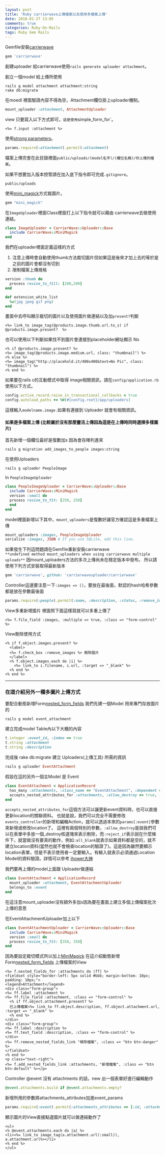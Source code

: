 ```yaml
---
layout: post
title: 'Ruby carrierwave上傳檔案以及使用多檔案上傳'
date: 2018-01-27 13:05
comments: true
categories: Ruby-On-Rails
tags: Ruby Gem Rails
---
```

Gemfile安裝[carrierwave](https://github.com/carrierwaveuploader/carrierwave)
```rb
gem 'carrierwave'
```
創建uploader 給carrierwave使用`rails generate uploader attachment`。

創立一個model 給上傳所使用
```
rails g model attachment attachment:string
rake db:migrate
```
在moedl 裡面驗證內容不得為空，Attachment欄位掛上uploader機制。
```rb
mount_uploader :attachment, AttachmentUploader
```
view 只要寫入以下方式即可，`這是使用`simple_form_for`。
```erb
<%= f.input :attachment %>
```
使用[strong parameters](https://edgeguides.rubyonrails.org/action_controller_overview.html#strong-parameters)。
```rb
params.require(:attachment).permit(:attachment)
```
檔案上傳完會在此目錄裡面`public/uploads/(model名字)/(欄位名稱)/你上傳的檔案`。

如果不想要加入版本控管請在加入底下指令即可完成`.gitignore`。
```
public/uploads
```
使用[mini_magick](https://github.com/minimagick/minimagick)方式裁圖片。
```rb
gem "mini_magick"
```
在`ImageUploader`裡面Class裡面打上以下指令就可以藉由 carrierwave去做使用連結。
```rb
class ImageUploader < CarrierWave::Uploader::Base
  include CarrierWave::MiniMagick
end
```
我們在uploader裡面定義這樣的方式
1. 注意上傳時會自動使用thumb方法裁切圖片但如果這是後來才加上去的等於是之前的圖片會都沒有切到
2. 限制檔案上傳規格

```rb
version :thumb do
  process resize_to_fill: [200,200]
end

def extension_white_list
  %w(jpg jpeg gif png)
end
```
畫面中去呼叫顯示裁切的圖片以及使用圖片做連結以及加`present?`判斷
```erb
<%= link_to image_tag(@products.image.thumb.url.to_s) if @products.image.present?  %>
```
也可以使用以下判斷如果找不到圖片會連接到placeholder網址顯示 No
```erb
<% if @products.image.present? %>
<%= image_tag(@products.image.medium.url, class: "thumbnail") %>
<% else %>
<%= image_tag("http://placehold.it/400x400&text=No Pic", class: "thumbnail") %>
<% end %>
```
如果要在rails c的互動模式中取得 image相關資訊，請在`config/application.rb`使用以下方式。
```rb
config.active_record.raise_in_transactional_callbacks = true
config.autoload_paths += %W(#{config.root}/app/uploaders)
```
這樣輸入`modelname.image.`如果有連接到 Uploader 就會有相關資訊。
#### 如果是多檔案上傳 (比較屬於沒有那麼靈活上傳因為這是在上傳時同時選擇多樣圖片)
首先新增一個欄位最好是復數加s 因為會存陣列進來
```
rails g migration add_images_to_people images:string
```
在使用Uploaders
```
rails g uploader PeopleImage
```
In `PeopleImageUploader`
```rb
class PeopleImageUploader < CarrierWave::Uploader::Base
  include CarrierWave::MiniMagick
  version :small do
  process resize_to_fit: [250, 250]
  end
end
```
model裡面新增以下其中，`mount_uploaders`是復數好讓官方確認這是多重檔案上傳
```rb
mount_uploaders :images, PeopleImageUploader
serialize :images, JSON # If you use SQLite, add this line.
```
如果發生下列這問題請在Gemfile重新安裝carrierwave<br>
`**undefined method mount_uploaders when using carrierwave multiple uploads**`
因mount_uploaders方法的多次上傳尚未在穩定版本中發布。
所以請使用下列方式安裝取得最新版本
```rb
gem 'carrierwave', github: 'carrierwaveuploader/carrierwave'
```
Controller這邊要注意一下`:images => []`，要放在最後面，默認的hash哈希參數都是放在參數最後面
```rb
params.require(:people).permit(:name, :description, :status, :remove_images , :images => [])
```
View多重新增圖片 裡面照下面這樣寫就可以多重上傳了
```erb
<%= f.file_field :images, :multiple => true, :class => "form-control" %>
```
View刪除使用方式
```erb
<% if f.object.images.present? %>
  <label>
  <%= f.check_box :remove_images %> 刪除圖片
  </label>
  <% f.object.images.each do |i| %>
    <%= link_to i.filename, i.url, :target => "_blank" %>
  <% end %>
<% end %>
```
***
### 在這介紹另外一種多圖片上傳方式
要配合動態新增Form[nested_form_fields](https://github.com/ncri/nested_form_fields)
我們先建一個Model 用來專門存放圖片的
```
rails g model event_attachment
```
建立完成model Table內以下大概的內容
```rb
t.integer :event_id, :index => true
t.string :attachment
t.string :description
```
完成後 rake db:migrate
建立 Uploaders(上傳工具) 所需的資訊
```rb
rails g uploader EventAttachment
```
假設在這的另外一個主Model 是 Event
```rb
class EventAttachment < ApplicationRecord
  has_many :attachments, :class_name => "EventAttachment", :dependent => :destroy
  accepts_nested_attributes_for :attachments, :allow_destroy => true, :reject_if => :all_blank
end
```
`accepts_nested_attributes_for`這個方法可以讓更新event資料時，也可以直接更新location的關聯資料。
也就是說，我們可以完全不需要修改`events_controller`的新增和編輯Action，就可以透過本來的`params[:event]`參數來新增或修改location了。
這裡有兩個特別的參數，`:allow_destroy`是說我們可以在表單中多放一個_destroy核選塊來表示刪除，而`:reject_if`表示說在什麼條件下，就當做沒有要真的動作，例如`:all_blank`就表示如果資料都是空的，就不建立location資料(當然也就不會檢查location的驗證了)。這是因為雖然要顯示location表單，但是不表示使用者一定要輸入。有輸入就表示必須通過Location Model的資料驗證。詳情可以參考 [ihower大神](https://ihower.tw/rails/restful-practices.html)

我們要再上傳的model上面跟 Uploader做連結
```rb
class EventAttachment < ApplicationRecord
  mount_uploader :attachment, EventAttachmentUploader
  belongs_to :event
end
```
在這注意mount_uploader沒有額外多加s因為要在畫面上建立多個上傳檔案批次上傳的意思

在EventAttachmentUploader加上以下
```rb
class EventAttachmentUploader < CarrierWave::Uploader::Base
  include CarrierWave::MiniMagick
  version :small do
  process resize_to_fit: [350, 350]
end
```
因為要設定裁切模式所以加上[MiniMagick](https://github.com/minimagick/minimagick)
在這介紹動態新增Form[nested_form_fields](https://github.com/ncri/nested_form_fields)
上傳檔案的View
```erb
<%= f.nested_fields_for :attachments do |ff| %>
<fieldset style="border-left: 5px solid #bbb; margin-bottom: 10px; padding: 10px;">
<legend>Attachment</legend>
<div class="form-group">
<%= ff.label :attachment %>
<%= ff.file_field :attachment, :class => "form-control" %>
  <% if ff.object.attachment.present? %>
  已上傳檔案<%= link_to ff.object.description, ff.object.attachment.url, :target => "_blank" %>
  <% end %>
</div>
<div class="form-group">
<%= ff.label :description %>
<%= ff.text_field :description, :class => "form-control" %>
</div>
<%= ff.remove_nested_fields_link "移除檔案", :class => "btn btn-danger" %>
</fieldset>
<% end %>
<p class="text-right">
<%= f.add_nested_fields_link :attachments, "新增檔案", :class => "btn btn-default" %></p>
```
Controller @event 沒有 attachments 的話，new 出一個表單好進行編輯動作
```rb
@event.attachments.build if @event.attachments.empty?
```
新增所用的參數將attachments_attributes加進event_params
```rb
params.require(:event).permit(:attachments_attributes => [:id, :attachment, :description, :_destroy])
```
顯示圖片的View直接點選圖片就可以做連結動作了
```erb
<ul>
<% @event.attachments.each do |a| %>
<li><%= link_to image_tag(a.attachment.url(:small)), a.attachment.url%></li>
<% end %>
</ul>
```